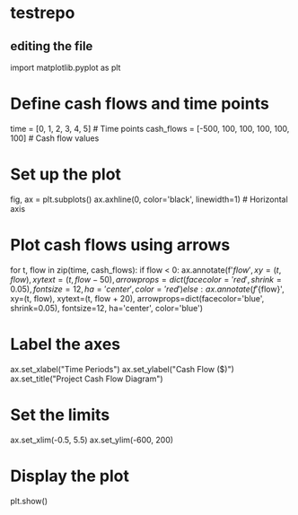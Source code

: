 # testrepo

## editing the file

import matplotlib.pyplot as plt

# Define cash flows and time points
time = [0, 1, 2, 3, 4, 5]  # Time points
cash_flows = [-500, 100, 100, 100, 100, 100]  # Cash flow values

# Set up the plot
fig, ax = plt.subplots()
ax.axhline(0, color='black', linewidth=1)  # Horizontal axis

# Plot cash flows using arrows
for t, flow in zip(time, cash_flows):
    if flow < 0:
        ax.annotate(f'${flow}', xy=(t, flow), xytext=(t, flow - 50),
                    arrowprops=dict(facecolor='red', shrink=0.05),
                    fontsize=12, ha='center', color='red')
    else:
        ax.annotate(f'${flow}', xy=(t, flow), xytext=(t, flow + 20),
                    arrowprops=dict(facecolor='blue', shrink=0.05),
                    fontsize=12, ha='center', color='blue')

# Label the axes
ax.set_xlabel("Time Periods")
ax.set_ylabel("Cash Flow ($)")
ax.set_title("Project Cash Flow Diagram")

# Set the limits
ax.set_xlim(-0.5, 5.5)
ax.set_ylim(-600, 200)

# Display the plot
plt.show()
